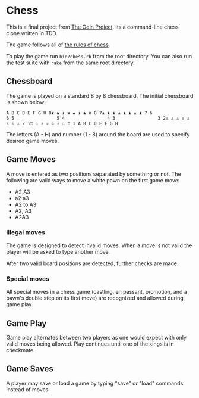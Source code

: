 # Chess

This is a final project from [The Odin Project](http://www.theodinproject.com/ruby-programming/ruby-final-project). Its a command-line chess clone written in TDD.

The game follows all of [the rules of chess](http://www.chessvariants.org/d.chess/chess.html).

To play the game run `bin/chess.rb` from the root directory. You can also run the test suite with `rake` from the same root directory.

## Chessboard

The game is played on a standard 8 by 8 chessboard. The initial chessboard is shown below:

`
 A B C D E F G H
8♜ ♞ ♝ ♛ ♚ ♝ ♞ ♜ 8
7♟ ♟ ♟ ♟ ♟ ♟ ♟ ♟ 7
6                6
5                5
4                4
3                3
2♙ ♙ ♙ ♙ ♙ ♙ ♙ ♙ 2
1♖ ♘ ♗ ♕ ♔ ♗ ♘ ♖ 1
 A B C D E F G H
`

The letters (A - H) and number (1 - 8) around the board are used to specify desired game moves.

## Game Moves

A move is entered as two positions separated by something or not. The following are valid ways to move a white pawn on the first game move:
* A2 A3
* a2 a3
* A2 to A3
* A2, A3
* A2A3

### Illegal moves

The game is designed to detect invalid moves. When a move is not valid the player will be asked to type another move.

After two valid board positions are detected, further checks are made.

### Special moves

All special moves in a chess game (castling, en passant, promotion, and a pawn's double step on its first move) are recognized and allowed during game play.

## Game Play

Game play alternates between two players as one would expect with only valid moves being allowed. Play continues until one of the kings is in checkmate.

## Game Saves

A player may save or load a game by typing "save" or "load" commands instead of moves.
